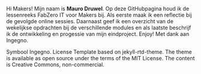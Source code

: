 Hi Makers! Mijn naam is **Mauro Druwel**. Op deze GitHubpagina houd ik de lessenreeks FabZero IT voor Makers bij. Als eerste maak ik een reflectie bij de gevolgde online sessies. Daarnaast geef ik een overzicht van de wekelijkse opdrachten bij de verschillende modules en als laatste beschrijf ik de ontwikkeling en progessie van mijn eindproject.
Enjoy!
Met dank aan Ingegno.

Symbool Ingegno.
License
Template based on jekyll-rtd-theme. The theme is available as open source under the terms of the MIT License. The content is Creative Commons, non-commercial.